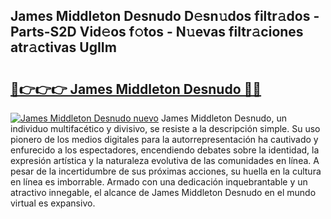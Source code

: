 ## James Middleton Desnudo D𝚎sn𝚞dos filtr𝚊dos - Parts-S2D Vid𝚎os f𝚘tos - N𝚞evas filtr𝚊ciones atr𝚊ctivas UgIIm

# <h2><a href="http://mbatmwe.tromn.icu/?c=James+Middleton+Desnudo">🔗👉👉👉 James Middleton Desnudo 🔗🔗</a></h2>

[![James Middleton Desnudo nuevo](https://i.imgur.com/pEAQMta.gif)](http://mbatmwe.tromn.icu/?c=James+Middleton+Desnudo)
James Middleton Desnudo, un individuo multifacético y divisivo, se resiste a la descripción simple. Su uso pionero de los medios digitales para la autorrepresentación ha cautivado y enfurecido a los espectadores, encendiendo debates sobre la identidad, la expresión artística y la naturaleza evolutiva de las comunidades en línea. A pesar de la incertidumbre de sus próximas acciones, su huella en la cultura en línea es imborrable. Armado con una dedicación inquebrantable y un atractivo innegable, el alcance de James Middleton Desnudo en el mundo virtual es expansivo.
